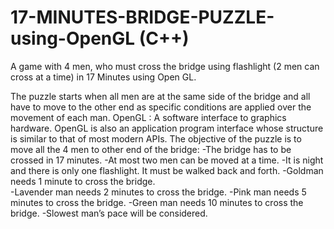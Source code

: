 # 17-MINUTES-BRIDGE-PUZZLE-using-OpenGL (C++)
A game with 4 men, who must cross the bridge using flashlight (2 men can cross at a time) in 17 Minutes using Open GL.

The puzzle starts when all men are at the same side of the bridge and all have to move to the other end as specific conditions are applied over the movement of each man.
OpenGL : A software interface to graphics hardware. OpenGL is also an application program interface whose structure is similar to that of most modern APIs.
The objective of the puzzle is to move all the 4 men to other end of the bridge:
-The bridge has to be crossed in 17 minutes.
-At most  two men can be moved at a time. 
-It is night and there is only one flashlight. It must be walked back and forth.
-Goldman needs 1 minute to cross the bridge.    
-Lavender man needs 2 minutes to cross the bridge.
-Pink man needs 5 minutes to cross the bridge.
-Green man needs 10 minutes to cross the bridge.
-Slowest man’s pace will be considered.



